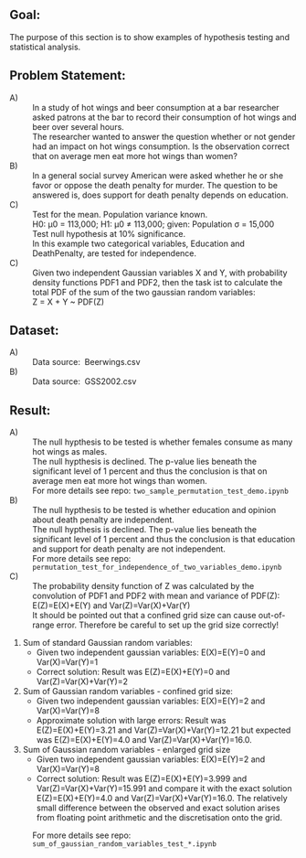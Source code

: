 Goal:
-----
The purpose of this section is to show examples of hypothesis testing and statistical analysis.

Problem Statement:
------------------
<dl>
    <dt>A)</dt>
    <dd>
In a study of hot wings and beer consumption at a bar researcher asked patrons at the bar to record their consumption of hot wings and beer over several hours.
	</dd>
    <dd>
The researcher wanted to answer the question whether or not gender had an impact on hot wings consumption. Is the observation correct that on average men eat more hot wings than women?
	</dd>
    <dt>B)</dt>
    <dd>
In a general social survey American were asked whether he or she favor or oppose the death penalty for murder. The question to be answered is, does support for death penalty depends on education. 	
	</dd>
    <dt>C)</dt>
    <dd>
Test for the mean. Population variance known. 
	</dd>
    <dd>
H0: µ0 = 113,000; H1: µ0 ≠ 113,000; given: Population σ = 15,000
	</dd>
    <dd>
Test null hypothesis at 10% significance.
	</dd>
    <dd>
In this example two categorical variables, Education and DeathPenalty, are tested for independence.
	</dd>
    <dt>C)</dt>
    <dd>
Given two independent Gaussian variables X and Y, with probability density functions PDF1 and PDF2, 
then the task ist to calculate the total PDF of the sum of the two gaussian random variables: 
	</dd>
    <dd>
Z = X + Y ~ PDF(Z)	
	</dd>
</dl>

Dataset:
--------
<dl>
    <dt>A)</dt>
    <dd>
Data source: &nbsp;Beerwings.csv	
	</dd>	
    <dt>B)</dt>
    <dd>
Data source: &nbsp;GSS2002.csv	
	</dd>	
</dl>

Result:
-------
<dl>
    <dt>A)</dt>
    <dd>
The null hypthesis to be tested is whether females consume as many hot wings as males.
	</dd>
    <dd>
The null hypthesis is declined.	
The p-value lies beneath the significant level of 1 percent and thus the conclusion is that on average men eat more hot wings than women.
	</dd>
    <dd>
For more details see repo: <code>two_sample_permutation_test_demo.ipynb</code>
	</dd>
    <dt>B)</dt>
    <dd>
The null hypthesis to be tested is whether education and opinion about death penalty are independent.	
	</dd>
    <dd>
The null hypthesis is declined.
The p-value lies beneath the significant level of 1 percent and thus the conclusion is that education and support for death penalty are not independent.	
	</dd>
    <dd>
For more details see repo: <code>permutation_test_for_independence_of_two_variables_demo.ipynb</code>
	</dd>
    <dt>C)</dt>
    <dd>
The probability density function of Z was calculated by the convolution of PDF1 and PDF2 with mean and variance of PDF(Z): 
	</dd>
    <dd>
E(Z)=E(X)+E(Y) and Var(Z)=Var(X)+Var(Y)
	</dd>
	<dd>
It should be pointed out that a confined grid size can cause out-of-range error. Therefore be careful to set up the grid size correctly!
	</dd>
</dl>

1. Sum of standard Gaussian random variables: 
	- Given two independent gaussian variables: E(X)=E(Y)=0 and Var(X)=Var(Y)=1
	- Correct solution: Result was E(Z)=E(X)+E(Y)=0 and Var(Z)=Var(X)+Var(Y)=2
2. Sum of Gaussian random variables - confined grid size:
	- Given two independent gaussian variables: E(X)=E(Y)=2 and Var(X)=Var(Y)=8
	- Approximate solution with large errors: Result was E(Z)=E(X)+E(Y)=3.21 and Var(Z)=Var(X)+Var(Y)=12.21 but expected was E(Z)=E(X)+E(Y)=4.0 and Var(Z)=Var(X)+Var(Y)=16.0.
3. Sum of Gaussian random variables - enlarged grid size
	- Given two independent gaussian variables: E(X)=E(Y)=2 and Var(X)=Var(Y)=8
	- Correct solution: Result was E(Z)=E(X)+E(Y)=3.999 and Var(Z)=Var(X)+Var(Y)=15.991 and compare it with the exact solution E(Z)=E(X)+E(Y)=4.0 and Var(Z)=Var(X)+Var(Y)=16.0.
	The relatively small difference between the observed and exact solution arises from floating point arithmetic and the discretisation onto the grid.
<dl>
    <dd>
For more details see repo: <code>sum_of_gaussian_random_variables_test_*.ipynb</code>
	</dd>
</dl>
